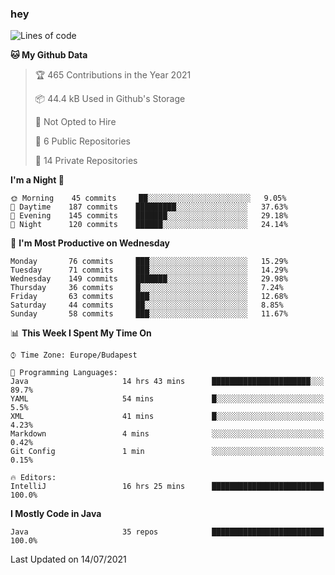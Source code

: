 ### hey

<!--START_SECTION:waka-->
![Lines of code](https://img.shields.io/badge/From%20Hello%20World%20I%27ve%20Written-57911%20lines%20of%20code-blue)

**🐱 My Github Data** 

> 🏆 465 Contributions in the Year 2021
 > 
> 📦 44.4 kB Used in Github's Storage 
 > 
> 🚫 Not Opted to Hire
 > 
> 📜 6 Public Repositories 
 > 
> 🔑 14 Private Repositories  
 > 
**I'm a Night 🦉** 

```text
🌞 Morning    45 commits     ██░░░░░░░░░░░░░░░░░░░░░░░   9.05% 
🌆 Daytime    187 commits    █████████░░░░░░░░░░░░░░░░   37.63% 
🌃 Evening    145 commits    ███████░░░░░░░░░░░░░░░░░░   29.18% 
🌙 Night      120 commits    ██████░░░░░░░░░░░░░░░░░░░   24.14%

```
📅 **I'm Most Productive on Wednesday** 

```text
Monday       76 commits     ███░░░░░░░░░░░░░░░░░░░░░░   15.29% 
Tuesday      71 commits     ███░░░░░░░░░░░░░░░░░░░░░░   14.29% 
Wednesday    149 commits    ███████░░░░░░░░░░░░░░░░░░   29.98% 
Thursday     36 commits     █░░░░░░░░░░░░░░░░░░░░░░░░   7.24% 
Friday       63 commits     ███░░░░░░░░░░░░░░░░░░░░░░   12.68% 
Saturday     44 commits     ██░░░░░░░░░░░░░░░░░░░░░░░   8.85% 
Sunday       58 commits     ███░░░░░░░░░░░░░░░░░░░░░░   11.67%

```


📊 **This Week I Spent My Time On** 

```text
⌚︎ Time Zone: Europe/Budapest

💬 Programming Languages: 
Java                     14 hrs 43 mins      ██████████████████████░░░   89.7% 
YAML                     54 mins             █░░░░░░░░░░░░░░░░░░░░░░░░   5.5% 
XML                      41 mins             █░░░░░░░░░░░░░░░░░░░░░░░░   4.23% 
Markdown                 4 mins              ░░░░░░░░░░░░░░░░░░░░░░░░░   0.42% 
Git Config               1 min               ░░░░░░░░░░░░░░░░░░░░░░░░░   0.15%

🔥 Editors: 
IntelliJ                 16 hrs 25 mins      █████████████████████████   100.0%

```

**I Mostly Code in Java** 

```text
Java                     35 repos            █████████████████████████   100.0%

```



 Last Updated on 14/07/2021
<!--END_SECTION:waka-->
